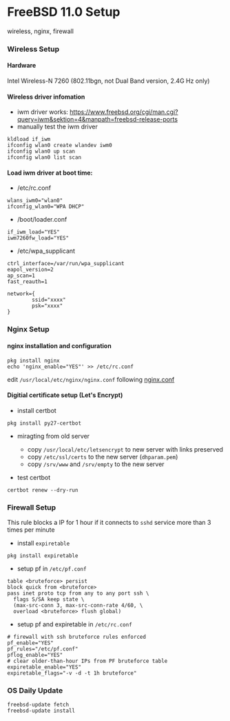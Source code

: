 FreeBSD 11.0 Setup
====

wireless, nginx, firewall

### Wireless Setup

#### Hardware

Intel Wireless-N 7260 (802.11bgn, not Dual Band version, 2.4G Hz only)

#### Wireless driver infomation

- iwm driver works: https://www.freebsd.org/cgi/man.cgi?query=iwm&sektion=4&manpath=freebsd-release-ports
- manually test the iwm driver
```
kldload if_iwm
ifconfig wlan0 create wlandev iwm0
ifconfig wlan0 up scan
ifconfig wlan0 list scan
```

#### Load iwm driver at boot time:
- /etc/rc.conf
```
wlans_iwm0="wlan0"
ifconfig_wlan0="WPA DHCP"
```
- /boot/loader.conf
```
if_iwm_load="YES"
iwm7260fw_load="YES"
```
- /etc/wpa_supplicant
```
ctrl_interface=/var/run/wpa_supplicant
eapol_version=2
ap_scan=1
fast_reauth=1

network={
        ssid="xxxx"
        psk="xxxx"
}
```

### Nginx Setup

#### nginx installation and configuration

```
pkg install nginx
echo 'nginx_enable="YES"' >> /etc/rc.conf
```
edit `/usr/local/etc/nginx/nginx.conf` following [nginx.conf](https://github.com/subbyte/configurations/blob/master/freebsd/nginx/nginx.conf)

#### Digitial certificate setup (Let's Encrypt)
- install certbot
```
pkg install py27-certbot
```

- miragting from old server
  - copy `/usr/local/etc/letsencrypt` to new server with links preserved
  - copy `/etc/ssl/certs` to the new server (`dhparam.pem`)
  - copy `/srv/www` and `/srv/empty` to the new server

- test certbot
```
certbot renew --dry-run
```

### Firewall Setup
This rule blocks a IP for 1 hour if it connects to `sshd` service more than 3 times per minute
- install `expiretable`
```
pkg install expiretable
```
- setup pf in `/etc/pf.conf`
```
table <bruteforce> persist
block quick from <bruteforce>
pass inet proto tcp from any to any port ssh \
  flags S/SA keep state \
  (max-src-conn 3, max-src-conn-rate 4/60, \
  overload <bruteforce> flush global)
```
- setup pf and expiretable in `/etc/rc.conf`
```
# firewall with ssh bruteforce rules enforced
pf_enable="YES"
pf_rules="/etc/pf.conf"
pflog_enable="YES"
# clear older-than-hour IPs from PF bruteforce table
expiretable_enable="YES"
expiretable_flags="-v -d -t 1h bruteforce"
```

### OS Daily Update
```
freebsd-update fetch
freebsd-update install
```
